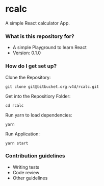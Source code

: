 # rcalc #

A simple React calculator App.


### What is this repository for? ###

* A simple Playground to learn React
* Version: 0.1.0


### How do I get set up? ###

Clone the Repository:

    git clone git@bitbucket.org:v4d/rcalc.git

Get into the Repositiory Folder:

    cd rcalc

Run yarn to load dependencies:

    yarn

Run Application:

    yarn start


### Contribution guidelines ###

* Writing tests
* Code review
* Other guidelines

